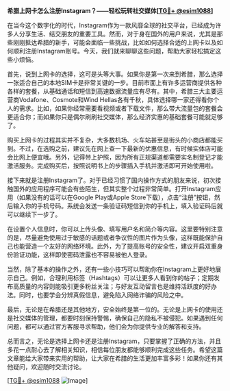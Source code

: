 **希腊上网卡怎么注册Instagram？——轻松玩转社交媒体[[TG💪+ @esim1088](https://t.me/s/esim1088)]**

在当今这个数字化的时代，Instagram作为一款风靡全球的社交平台，已经成为许多人分享生活、结交朋友的重要工具。然而，对于身在国外的用户来说，尤其是那些刚刚抵达希腊的新手，可能会面临一些挑战，比如如何选择合适的上网卡以及如何顺利注册Instagram账号。今天，我们就来聊聊这些问题，帮助大家轻松搞定这些小烦恼。

首先，说到上网卡的选择，这可是头等大事。如果你是第一次来到希腊，那么选择一张适合自己的本地SIM卡是非常关键的一步。目前市面上有许多运营商提供各种各样的套餐，从基础通话和短信到高速数据流量应有尽有。其中，希腊三大主要运营商Vodafone、Cosmote和Wind Hellas各有千秋，具体选择哪一家还得看你个人的需求。比如，如果你经常需要看视频或者下载文件，那么带大流量包的套餐会更适合你；而如果你只是偶尔刷刷社交媒体，那么经济实惠的基础套餐可能就足够了。

购买上网卡的过程其实并不复杂，大多数机场、火车站甚至是街头的小商店都能买到。不过，在选购之前，建议先在网上查一下最新的优惠信息，有时候实体店可能会比网上便宜哦。另外，记得带上护照，因为所有正规渠道都需要实名制登记才能激活服务。完成购买后，按照说明书上的步骤插入手机并激活即可开始使用啦。

接下来就是注册Instagram了。对于已经习惯了国内操作方式的朋友来说，初次接触国外的应用程序可能会有些陌生，但其实整个过程非常简单。打开Instagram应用（如果没有的话可以在Google Play或Apple Store下载），点击“注册”按钮，然后输入你的手机号码。系统会发送一条验证码短信到你的手机上，填入验证码后就可以继续下一步了。

在设置个人信息时，你可以上传头像、填写用户名和简介等内容。这里要特别注意的是，尽量避免使用过于敏感的话题或者争议性的图片作为头像，这样既能保护自己也能营造一个友好的网络环境。此外，为了提高账号的安全性，建议开启双重身份验证功能，这样即使密码泄露也不容易被他人登录。

当然，除了基本的操作之外，还有一些小技巧可以帮助你在Instagram上更好地展示自己。例如，合理利用标签（Hashtags）可以让更多人看到你的帖子；定期发布高质量的内容则能吸引更多粉丝关注；与好友互动留言也是维持活跃度的好办法。同时，也要学会分辨真假信息，避免陷入网络诈骗的风险之中。

最后，无论是在希腊还是其他地方，安全始终是第一位的。无论是上网卡的使用还是社交媒体的管理，都要时刻保持警惕，确保自己的隐私不被侵犯。如果遇到任何问题，都可以通过官方客服寻求帮助，他们会为你提供专业的解答和支持。

总而言之，无论是选择上网卡还是注册Instagram，只要掌握了正确的方法，并且多花一点耐心去了解相关知识，相信每位朋友都能够顺利完成这些任务。希望这篇文章能给大家带来实用的帮助，让大家在希腊的生活更加丰富多彩！如果你还有其他疑问，欢迎随时交流讨论。

[[TG💪+ @esim1088](https://t.me/s/esim1088) ![Image](https://i.postimg.cc/4NQfJmqS/Snipaste-2025-05-13-00-14-12.png)]